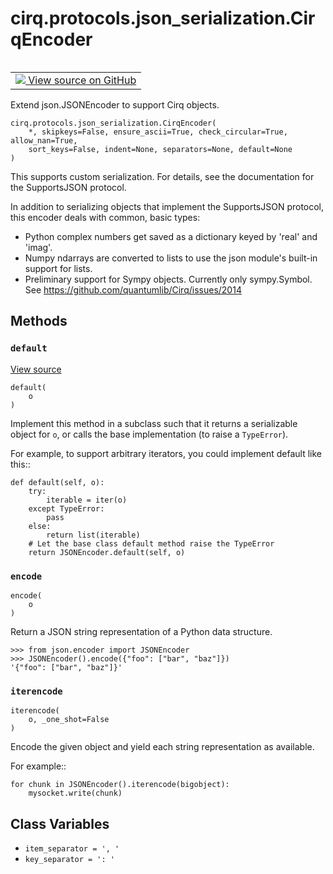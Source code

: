 <div itemscope itemtype="http://developers.google.com/ReferenceObject">
<meta itemprop="name" content="cirq.protocols.json_serialization.CirqEncoder" />
<meta itemprop="path" content="Stable" />
<meta itemprop="property" content="__init__"/>
<meta itemprop="property" content="default"/>
<meta itemprop="property" content="encode"/>
<meta itemprop="property" content="iterencode"/>
<meta itemprop="property" content="item_separator"/>
<meta itemprop="property" content="key_separator"/>
</div>

# cirq.protocols.json_serialization.CirqEncoder

<!-- Insert buttons and diff -->

<table class="tfo-notebook-buttons tfo-api" align="left">

<td>
  <a target="_blank" href="https://github.com/quantumlib/cirq/tree/master/cirq/protocols/json_serialization.py">
    <img src="https://www.tensorflow.org/images/GitHub-Mark-32px.png" />
    View source on GitHub
  </a>
</td>
</table>



Extend json.JSONEncoder to support Cirq objects.

<pre class="devsite-click-to-copy prettyprint lang-py tfo-signature-link">
<code>cirq.protocols.json_serialization.CirqEncoder(
    *, skipkeys=False, ensure_ascii=True, check_circular=True, allow_nan=True,
    sort_keys=False, indent=None, separators=None, default=None
)
</code></pre>



<!-- Placeholder for "Used in" -->

This supports custom serialization. For details, see the documentation
for the SupportsJSON protocol.

In addition to serializing objects that implement the SupportsJSON
protocol, this encoder deals with common, basic types:

 - Python complex numbers get saved as a dictionary keyed by 'real'
   and 'imag'.
 - Numpy ndarrays are converted to lists to use the json module's
   built-in support for lists.
 - Preliminary support for Sympy objects. Currently only sympy.Symbol.
   See https://github.com/quantumlib/Cirq/issues/2014

## Methods

<h3 id="default"><code>default</code></h3>

<a target="_blank" href="https://github.com/quantumlib/cirq/tree/master/cirq/protocols/json_serialization.py">View source</a>

<pre class="devsite-click-to-copy prettyprint lang-py tfo-signature-link">
<code>default(
    o
)
</code></pre>

Implement this method in a subclass such that it returns
a serializable object for ``o``, or calls the base implementation
(to raise a ``TypeError``).

For example, to support arbitrary iterators, you could
implement default like this::

    def default(self, o):
        try:
            iterable = iter(o)
        except TypeError:
            pass
        else:
            return list(iterable)
        # Let the base class default method raise the TypeError
        return JSONEncoder.default(self, o)

<h3 id="encode"><code>encode</code></h3>

<pre class="devsite-click-to-copy prettyprint lang-py tfo-signature-link">
<code>encode(
    o
)
</code></pre>

Return a JSON string representation of a Python data structure.

```
>>> from json.encoder import JSONEncoder
>>> JSONEncoder().encode({"foo": ["bar", "baz"]})
'{"foo": ["bar", "baz"]}'
```

<h3 id="iterencode"><code>iterencode</code></h3>

<pre class="devsite-click-to-copy prettyprint lang-py tfo-signature-link">
<code>iterencode(
    o, _one_shot=False
)
</code></pre>

Encode the given object and yield each string
representation as available.

For example::

    for chunk in JSONEncoder().iterencode(bigobject):
        mysocket.write(chunk)



## Class Variables

* `item_separator = ', '` <a id="item_separator"></a>
* `key_separator = ': '` <a id="key_separator"></a>
